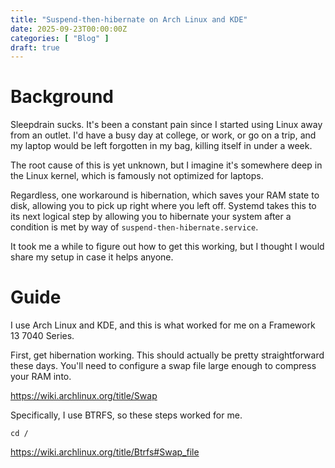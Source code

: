 ```yaml
---
title: "Suspend-then-hibernate on Arch Linux and KDE"
date: 2025-09-23T00:00:00Z
categories: [ "Blog" ]
draft: true
---
```


# Background

Sleepdrain sucks. It's been a constant pain since I started using Linux away from
an outlet. I'd have a busy day at college, or work, or go on a trip, and
my laptop would be left forgotten in my bag, killing itself in under a week.

The root cause of this is yet unknown, but I imagine it's somewhere deep in the
Linux kernel, which is famously not optimized for laptops.

Regardless, one workaround is hibernation, which saves your RAM state to disk,
allowing you to pick up right where you left off. Systemd takes this to its next
logical step by allowing you to hibernate your system after a condition is met
by way of `suspend-then-hibernate.service`.

It took me a while to figure out how to get this working, but I thought I would
share my setup in case it helps anyone.

# Guide

I use Arch Linux and KDE, and this is what worked for me on a Framework 13 7040
Series.

First, get hibernation working. This should actually be pretty straightforward
these days. You'll need to configure a swap file large enough to compress your
RAM into.

https://wiki.archlinux.org/title/Swap

Specifically, I use BTRFS, so these steps worked for me.

`cd /`

https://wiki.archlinux.org/title/Btrfs#Swap_file


